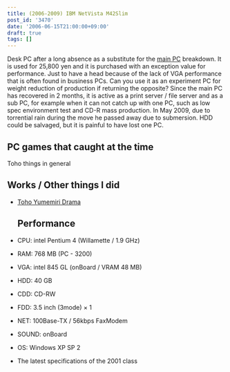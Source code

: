 ```yaml
---
title: (2006-2009) IBM NetVista M42Slim
post_id: '3470'
date: '2006-06-15T21:00:00+09:00'
draft: true
tags: []
---
```


Desk PC after a long absence as a substitute for the [main PC](https://danmaq.com/dynabook-sslx190) breakdown. It is used for 25,800 yen and it is purchased with an exception value for performance. Just to have a head because of the lack of VGA performance that is often found in business PCs. Can you use it as an experiment PC for weight reduction of production if returning the opposite? Since the main PC has recovered in 2 months, it is active as a print server / file server and as a sub PC, for example when it can not catch up with one PC, such as low spec environment test and CD-R mass production. In May 2009, due to torrential rain during the move he passed away due to submersion. HDD could be salvaged, but it is painful to have lost one PC.

## PC games that caught at the time

Toho things in general

## Works / Other things I did

*   [Toho Yumemiri Drama](https://danmaq.com/!/thC/)
    
    ## Performance
    
*   CPU: intel Pentium 4 (Willamette / 1.9 GHz)
    
*   RAM: 768 MB (PC - 3200)
*   VGA: intel 845 GL (onBoard / VRAM 48 MB)
*   HDD: 40 GB
*   CDD: CD-RW
*   FDD: 3.5 inch (3mode) × 1
*   NET: 100Base-TX / 56kbps FaxModem
*   SOUND: onBoard
*   OS: Windows XP SP 2
*   The latest specifications of the 2001 class

